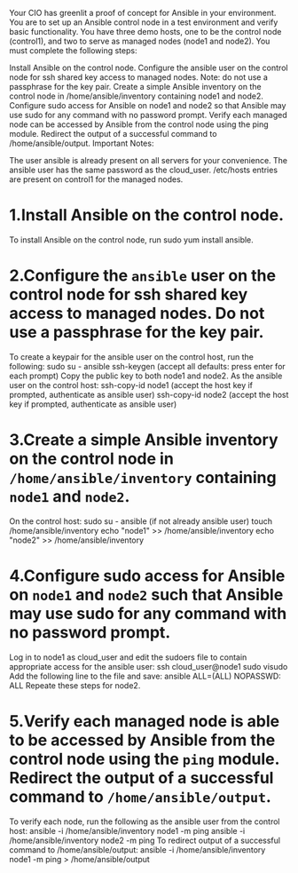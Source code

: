 Your CIO has greenlit a proof of concept for Ansible in your environment. You are to set up an Ansible control node in a test environment and verify basic functionality. You have three demo hosts, one to be the control node (control1), and two to serve as managed nodes (node1 and node2). You must complete the following steps:

Install Ansible on the control node.
Configure the ansible user on the control node for ssh shared key access to managed nodes.
Note: do not use a passphrase for the key pair.
Create a simple Ansible inventory on the control node in /home/ansible/inventory containing node1 and node2.
Configure sudo access for Ansible on node1 and node2 so that Ansible may use sudo for any command with no password prompt.
Verify each managed node can be accessed by Ansible from the control node using the ping module. Redirect the output of a successful command to /home/ansible/output.
Important Notes:

The user ansible is already present on all servers for your convenience.
The ansible user has the same password as the cloud_user.
/etc/hosts entries are present on control1 for the managed nodes.


# 1.Install Ansible on the control node.

To install Ansible on the control node, run sudo yum install ansible.

# 2.Configure the `ansible` user on the control node for ssh shared key access to managed nodes. Do not use a passphrase for the key pair.

To create a keypair for the ansible user on the control host, run the following:
sudo su - ansible
ssh-keygen (accept all defaults: press enter for each prompt)
Copy the public key to both node1 and node2.
As the ansible user on the control host:
ssh-copy-id node1 (accept the host key if prompted, authenticate as ansible user)
ssh-copy-id node2 (accept the host key if prompted, authenticate as ansible user)

# 3.Create a simple Ansible inventory on the control node in `/home/ansible/inventory` containing `node1` and `node2`.

On the control host:
sudo su - ansible (if not already ansible user)
touch /home/ansible/inventory
echo "node1" >> /home/ansible/inventory
echo "node2" >> /home/ansible/inventory

# 4.Configure sudo access for Ansible on `node1` and `node2` such that Ansible may use sudo for any command with no password prompt.

Log in to node1 as cloud_user and edit the sudoers file to contain appropriate access for the ansible user:
ssh cloud_user@node1
sudo visudo
Add the following line to the file and save:
ansible    ALL=(ALL)       NOPASSWD: ALL
Repeate these steps for node2.

# 5.Verify each managed node is able to be accessed by Ansible from the control node using the `ping` module. Redirect the output of a successful command to `/home/ansible/output`.

To verify each node, run the following as the ansible user from the control host:
ansible -i /home/ansible/inventory node1 -m ping
ansible -i /home/ansible/inventory node2 -m ping
To redirect output of a successful command to /home/ansible/output:
ansible -i /home/ansible/inventory node1 -m ping > /home/ansible/output


